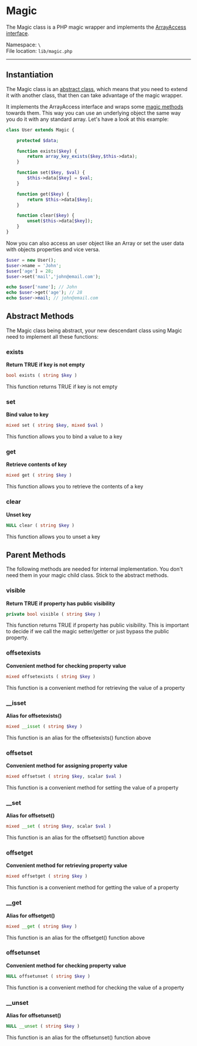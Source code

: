 # Magic

The Magic class is a PHP magic wrapper and implements the [ArrayAccess interface](http://php.net/manual/en/class.arrayaccess.php "php.net :: The ArrayAccess interface").

Namespace: `\` <br>
File location: `lib/magic.php`

---

## Instantiation


The Magic class is an [abstract class](http://www.php.net/manual/en/language.oop5.abstract.php "php.net Class Abstraction Manual"), which means that you need to extend it with another class, that then can take advantage of the magic wrapper.

It implements the ArrayAccess interface and wraps some [magic methods](http://www.php.net/manual/en/language.oop5.magic.php "php.net Magic Methods Manual") towards them. This way you can use an underlying object the same way you do it with any standard array.
Let's have a look at this example:

```php
class User extends Magic {

    protected $data;

    function exists($key) {
        return array_key_exists($key,$this->data);
    }

    function set($key, $val) {
        $this->data[$key] = $val;
    }

    function get($key) {
        return $this->data[$key];
    }

    function clear($key) {
        unset($this->data[$key]);
    }
}
```

Now you can also access an user object like an Array or set the user data with objects properties and vice versa.

```php
$user = new User();
$user->name = 'John';
$user['age'] = 28;
$user->set('mail','john@email.com');

echo $user['name']; // John
echo $user->get('age'); // 28
echo $user->mail; // john@email.com
```


## Abstract Methods

The Magic class being abstract, your new descendant class using Magic need to implement all these functions:

### exists

**Return TRUE if key is not empty**

``` php
bool exists ( string $key ) 
```

This function returns TRUE if key is not empty

### set

**Bind value to key**

``` php
mixed set ( string $key, mixed $val ) 
```

This function allows you to bind a value to a key

### get

**Retrieve contents of key**

``` php
mixed get ( string $key ) 
```

This function allows you to retrieve the contents of a key

### clear

**Unset key**

``` php
NULL clear ( string $key ) 
```

This function allows you to unset a key


## Parent Methods

The following methods are needed for internal implementation. You don't need them in your magic child class. Stick to the abstract methods.

### visible

**Return TRUE if property has public visibility**

``` php
private bool visible ( string $key ) 
```

This function returns TRUE if property has public visibility. This is important to decide if we call the magic setter/getter or just bypass the public property.

### offsetexists

**Convenient method for checking property value**

``` php
mixed offsetexists ( string $key ) 
```

This function is a convenient method for retrieving the value of a property

### __isset

**Alias for offsetexists()**

``` php
mixed __isset ( string $key ) 
```

This function is an alias for the offsetexists() function above

### offsetset

**Convenient method for assigning property value**

``` php
mixed offsetset ( string $key, scalar $val ) 
```

This function is a convenient method for setting the value of a property

### __set

**Alias for offsetset()**

``` php
mixed __set ( string $key, scalar $val ) 
```

This function is an alias for the offsetset() function above

### offsetget

**Convenient method for retrieving property value**

``` php
mixed offsetget ( string $key ) 
```

This function is a convenient method for getting the value of a property

### __get

**Alias for offsetget()**

``` php
mixed __get ( string $key ) 
```

This function is an alias for the offsetget() function above

### offsetunset

**Convenient method for checking property value**

``` php
NULL offsetunset ( string $key ) 
```

This function is a convenient method for checking the value of a property

### __unset

**Alias for offsetunset()**

``` php
NULL __unset ( string $key ) 
```

This function is an alias for the offsetunset() function above